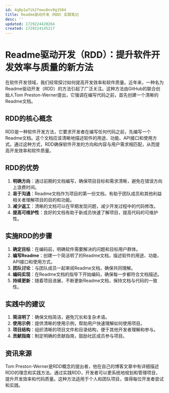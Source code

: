 ```yaml
---
id: 4q8p1w7ik2fewu0nv9g1504
title: Readme驱动开发（RDD）实践笔记
desc: ''
updated: 1729224420264
created: 1729224145217
---
```

# Readme驱动开发（RDD）：提升软件开发效率与质量的新方法

在软件开发领域，我们经常探讨如何提高开发效率和软件质量。近年来，一种名为Readme驱动开发（RDD）的方法引起了广泛关注。这种方法由GitHub的联合创始人Tom Preston-Werner提出，它强调在编写代码之前，首先创建一个清晰的Readme文档。

## RDD的核心概念

RDD是一种软件开发方法，它要求开发者在编写任何代码之前，先编写一个Readme文档。这个文档应该清晰地描述软件的用途、功能、API接口和使用方式。通过这种方式，RDD确保软件开发的方向和内容与用户需求相匹配，从而提高开发效率和软件质量。

## RDD的优势

1. **明确方向**：通过前期的文档编写，确保项目目标和需求清晰，避免在错误方向上浪费时间。
2. **易于沟通**：Readme文档作为项目的第一份文档，有助于团队成员和其他利益相关者理解项目的目的和功能。
3. **减少返工**：清晰的文档可以在早期发现问题，减少开发过程中的代码修改。
4. **提高可维护性**：良好的文档有助于新成员快速了解项目，提高代码的可维护性。

## 实施RDD的步骤

1. **确定目标**：在编码前，明确软件需要解决的问题和目标用户群体。
2. **编写Readme**：创建一个简洁明了的Readme文档，描述软件的用途、功能、API接口和使用方式。
3. **团队讨论**：与团队成员一起审阅Readme文档，确保共同理解。
4. **编码实现**：在Readme文档的指导下开始编码，确保每一步都符合文档描述。
5. **持续更新**：随着项目进展，不断更新Readme文档，保持文档与代码的一致性。

## 实践中的建议

1. **简洁明了**：确保文档简洁，避免冗长和复杂术语。
2. **使用示例**：提供清晰的使用示例，帮助用户快速理解如何使用项目。
3. **项目结构**：组织清晰的项目文件和目录结构，便于其他开发者理解和参与。
4. **贡献指南**：制定明确的贡献指南，鼓励社区成员参与项目。

## 资讯来源

Tom Preston-Werner是RDD概念的提出者，他在自己的博客文章中有详细描述RDD的理念和实践方法。通过实践RDD，开发者可以更系统地规划和管理项目，提升开发效率和代码质量。这种方法适用于个人和团队项目，值得每位开发者尝试和实践。
